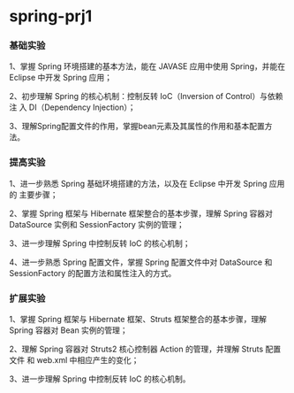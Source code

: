 # spring-prj1

### 基础实验

1、掌握 Spring 环境搭建的基本方法，能在 JAVASE 应用中使用 Spring，并能在 Eclipse 中开发 Spring 应用；

2、初步理解 Spring 的核心机制：控制反转 IoC（Inversion of Control）与依赖注 入 DI（Dependency Injection）；

3、理解Spring配置文件的作用，掌握bean元素及其属性的作用和基本配置方法。

### 提高实验

1、进一步熟悉 Spring 基础环境搭建的方法，以及在 Eclipse 中开发 Spring 应用的 主要步骤；

2、掌握 Spring 框架与 Hibernate 框架整合的基本步骤，理解 Spring 容器对 DataSource 实例和 SessionFactory 实例的管理；

3、进一步理解 Spring 中控制反转 IoC 的核心机制； 

4、进一步熟悉 Spring 配置文件，掌握 Spring 配置文件中对 DataSource 和 SessionFactory 的配置方法和属性注入的方式。

### 扩展实验

1、掌握 Spring 框架与 Hibernate 框架、Struts 框架整合的基本步骤，理解 Spring 容器对 Bean 实例的管理； 

2、理解 Spring 容器对 Struts2 核心控制器 Action 的管理，并理解 Struts 配置文件 和 web.xml 中相应产生的变化； 

3、进一步理解 Spring 中控制反转 IoC 的核心机制。

